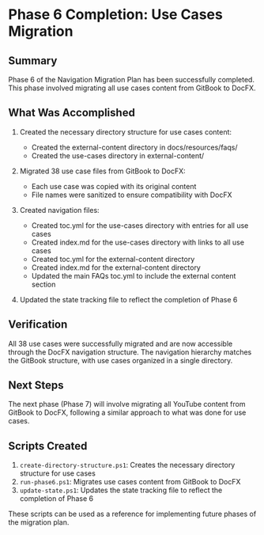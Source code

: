 # Phase 6 Completion: Use Cases Migration

## Summary

Phase 6 of the Navigation Migration Plan has been successfully completed. This phase involved migrating all use cases content from GitBook to DocFX.

## What Was Accomplished

1. Created the necessary directory structure for use cases content:
   - Created the external-content directory in docs/resources/faqs/
   - Created the use-cases directory in external-content/

2. Migrated 38 use case files from GitBook to DocFX:
   - Each use case was copied with its original content
   - File names were sanitized to ensure compatibility with DocFX

3. Created navigation files:
   - Created toc.yml for the use-cases directory with entries for all use cases
   - Created index.md for the use-cases directory with links to all use cases
   - Created toc.yml for the external-content directory
   - Created index.md for the external-content directory
   - Updated the main FAQs toc.yml to include the external content section

4. Updated the state tracking file to reflect the completion of Phase 6

## Verification

All 38 use cases were successfully migrated and are now accessible through the DocFX navigation structure. The navigation hierarchy matches the GitBook structure, with use cases organized in a single directory.

## Next Steps

The next phase (Phase 7) will involve migrating all YouTube content from GitBook to DocFX, following a similar approach to what was done for use cases.

## Scripts Created

1. `create-directory-structure.ps1`: Creates the necessary directory structure for use cases
2. `run-phase6.ps1`: Migrates use cases content from GitBook to DocFX
3. `update-state.ps1`: Updates the state tracking file to reflect the completion of Phase 6

These scripts can be used as a reference for implementing future phases of the migration plan.
